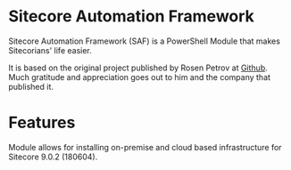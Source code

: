 # Sitecore Automation Framework
Sitecore Automation Framework (SAF) is a PowerShell Module that makes Sitecorians' life easier.

It is based on the original project published by Rosen Petrov at [Github](https://github.com/OmaenCode/sitecore-automation-framework).  Much gratitude and appreciation goes out to him and the company that published it.

# Features

Module allows for installing on-premise and cloud based infrastructure for Sitecore 9.0.2 (180604).
